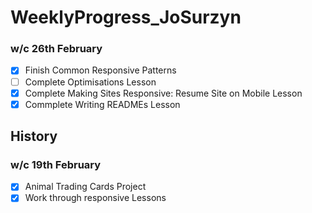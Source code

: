 # WeeklyProgress_JoSurzyn

### w/c 26th February

- [x] Finish Common Responsive Patterns
- [ ] Complete Optimisations Lesson
- [x] Complete Making Sites Responsive: Resume Site on Mobile Lesson
- [x] Commplete Writing READMEs Lesson

## History
### w/c 19th February
- [x] Animal Trading Cards Project
- [x] Work through responsive Lessons
